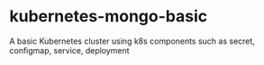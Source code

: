 # kubernetes-mongo-basic

A basic Kubernetes cluster using k8s components such as secret, configmap, service, deployment
